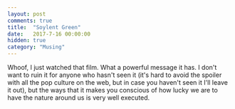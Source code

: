```yaml
---
layout: post
comments: true
title:  "Soylent Green"
date:   2017-7-16 00:00:00
hidden: true
category: "Musing"
---
```


Whoof, I just watched that film. What a powerful message it has. I don't want to ruin it for anyone who hasn't seen it (it's hard to avoid the spoiler with all the pop culture on the web, but in case you haven't seen it I'll leave it out), but the ways that it makes you conscious of how lucky we are to have the nature around us is very well executed.
